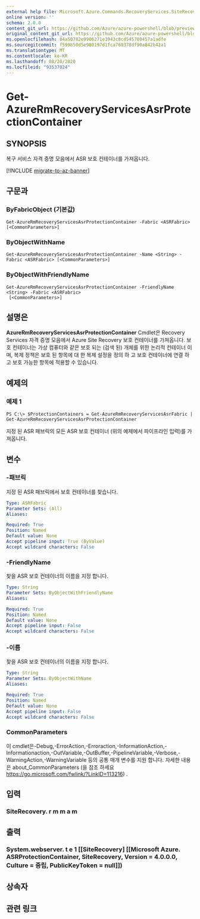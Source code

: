 ```yaml
---
external help file: Microsoft.Azure.Commands.RecoveryServices.SiteRecovery.dll-Help.xml
online version: ''
schema: 2.0.0
content_git_url: https://github.com/Azure/azure-powershell/blob/preview/src/ResourceManager/RecoveryServices.SiteRecovery/Commands.RecoveryServices.SiteRecovery/help/Get-AzureRmRecoveryServicesAsrProtectionContainer.md
original_content_git_url: https://github.com/Azure/azure-powershell/blob/preview/src/ResourceManager/RecoveryServices.SiteRecovery/Commands.RecoveryServices.SiteRecovery/help/Get-AzureRmRecoveryServicesAsrProtectionContainer.md
ms.openlocfilehash: 84a50782e9906271e3943c8cd545780457a1adfe
ms.sourcegitcommit: f599b50d5e980197d1fca769378df90a842b42a1
ms.translationtype: MT
ms.contentlocale: ko-KR
ms.lasthandoff: 08/20/2020
ms.locfileid: "93537024"
---
```

# Get-AzureRmRecoveryServicesAsrProtectionContainer

## SYNOPSIS
복구 서비스 자격 증명 모음에서 ASR 보호 컨테이너를 가져옵니다.

[!INCLUDE [migrate-to-az-banner](../../includes/migrate-to-az-banner.md)]

## 구문과

### ByFabricObject (기본값)
```
Get-AzureRmRecoveryServicesAsrProtectionContainer -Fabric <ASRFabric> [<CommonParameters>]
```

### ByObjectWithName
```
Get-AzureRmRecoveryServicesAsrProtectionContainer -Name <String> -Fabric <ASRFabric> [<CommonParameters>]
```

### ByObjectWithFriendlyName
```
Get-AzureRmRecoveryServicesAsrProtectionContainer -FriendlyName <String> -Fabric <ASRFabric>
 [<CommonParameters>]
```

## 설명은
**AzureRmRecoveryServicesAsrProtectionContainer** Cmdlet은 Recovery Services 자격 증명 모음에서 Azure Site Recovery 보호 컨테이너를 가져옵니다.
보호 컨테이너는 가상 컴퓨터와 같은 보호 되는 (검색 된) 개체를 위한 논리적 컨테이너 이며,
복제 정책은 보호 된 항목에 대 한 복제 설정을 정의 하 고 보호 컨테이너에 연결 하 고 보호 가능한 항목에 적용할 수 있습니다.

## 예제의

### 예제 1
```
PS C:\> $ProtectionContainers = Get-AzureRmRecoveryServicesAsrFabric | Get-AzureRmRecoveryServicesAsrProtectionContainer
```

지정 된 ASR 패브릭의 모든 ASR 보호 컨테이너 (위의 예제에서 파이프라인 입력)를 가져옵니다.

## 변수

### -패브릭
지정 된 ASR 패브릭에서 보호 컨테이너를 찾습니다.

```yaml
Type: ASRFabric
Parameter Sets: (All)
Aliases: 

Required: True
Position: Named
Default value: None
Accept pipeline input: True (ByValue)
Accept wildcard characters: False
```

### -FriendlyName
찾을 ASR 보호 컨테이너의 이름을 지정 합니다.

```yaml
Type: String
Parameter Sets: ByObjectWithFriendlyName
Aliases: 

Required: True
Position: Named
Default value: None
Accept pipeline input: False
Accept wildcard characters: False
```

### -이름
찾을 ASR 보호 컨테이너의 이름을 지정 합니다.

```yaml
Type: String
Parameter Sets: ByObjectWithName
Aliases: 

Required: True
Position: Named
Default value: None
Accept pipeline input: False
Accept wildcard characters: False
```

### CommonParameters
이 cmdlet은-Debug,-ErrorAction,-Erroraction,-InformationAction,-Informationaction,-OutVariable,-OutBuffer,-PipelineVariable,-Verbose,-WarningAction,-WarningVariable 등의 공통 매개 변수를 지원 합니다. 자세한 내용은 about_CommonParameters (을 참조 하세요 https://go.microsoft.com/fwlink/?LinkID=113216) .

## 입력

### SiteRecovery. r m m a m

## 출력

### System.webserver. t e 1 [[SiteRecovery] [[Microsoft Azure. ASRProtectionContainer, SiteRecovery, Version = 4.0.0.0, Culture = 중립, PublicKeyToken = null]])

## 상속자

## 관련 링크

